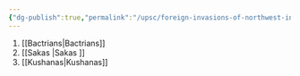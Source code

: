 ```yaml
---
{"dg-publish":true,"permalink":"/upsc/foreign-invasions-of-northwest-india/"}
---
```


1. [[Bactrians\|Bactrians]]
2. [[Sakas \|Sakas ]]
3. [[Kushanas\|Kushanas]]
